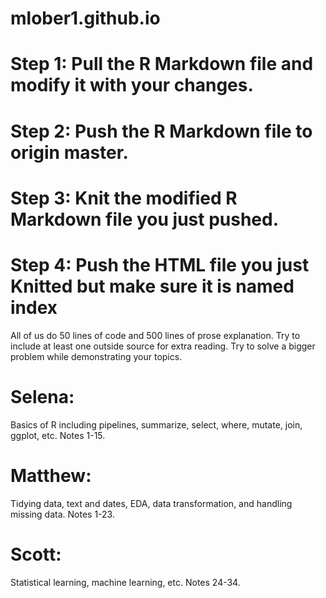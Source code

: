 # mlober1.github.io

# Step 1: Pull the R Markdown file and modify it with your changes.

# Step 2: Push the R Markdown file to origin master.

# Step 3: Knit the modified R Markdown file you just pushed.

# Step 4: Push the HTML file you just Knitted but make sure it is named index

All of us do 50 lines of code and 500 lines of prose explanation. Try to include at least one outside source for extra reading. Try to solve a bigger problem while demonstrating your topics.

# Selena:

Basics of R including pipelines, summarize, select, where, mutate, join, ggplot, etc. Notes 1-15.

# Matthew:

Tidying data, text and dates, EDA, data transformation, and handling missing data. Notes 1-23.

# Scott:

Statistical learning, machine learning, etc. Notes 24-34.
